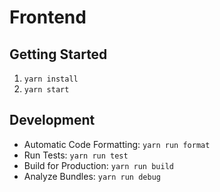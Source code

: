 # Frontend

## Getting Started

1. `yarn install`
2. `yarn start`

## Development

- Automatic Code Formatting: `yarn run format`
- Run Tests: `yarn run test`
- Build for Production: `yarn run build`
- Analyze Bundles: `yarn run debug`
